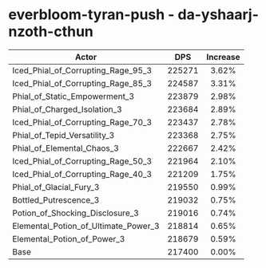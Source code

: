 # everbloom-tyran-push - da-yshaarj-nzoth-cthun
| Actor | DPS | Increase |
|---|:---:|:---:|
|Iced_Phial_of_Corrupting_Rage_95_3|225271|3.62%|
|Iced_Phial_of_Corrupting_Rage_85_3|224587|3.31%|
|Phial_of_Static_Empowerment_3|223879|2.98%|
|Phial_of_Charged_Isolation_3|223684|2.89%|
|Iced_Phial_of_Corrupting_Rage_70_3|223437|2.78%|
|Phial_of_Tepid_Versatility_3|223368|2.75%|
|Phial_of_Elemental_Chaos_3|222667|2.42%|
|Iced_Phial_of_Corrupting_Rage_50_3|221964|2.10%|
|Iced_Phial_of_Corrupting_Rage_40_3|221209|1.75%|
|Phial_of_Glacial_Fury_3|219550|0.99%|
|Bottled_Putrescence_3|219032|0.75%|
|Potion_of_Shocking_Disclosure_3|219016|0.74%|
|Elemental_Potion_of_Ultimate_Power_3|218814|0.65%|
|Elemental_Potion_of_Power_3|218679|0.59%|
|Base|217400|0.00%|
